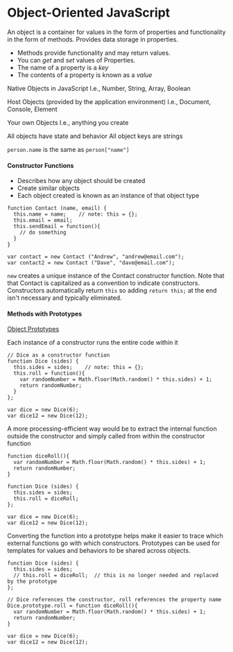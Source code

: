 # Object-Oriented JavaScript

An object is a container for values in the form of properties and functionality in the form of methods. Provides data storage in properties.

* Methods provide functionality and may return values.
* You can _get_ and _set_ values of Properties.
* The name of a property is a _key_
* The contents of a property is known as a _value_

Native Objects in JavaScript
I.e., Number, String, Array, Boolean

Host Objects (provided by the application environment)
I.e., Document, Console, Element

Your own Objects
I.e., anything you create

All objects have state and behavior
All object keys are strings

`person.name` is the same as `person["name"]`

#### Constructor Functions

* Describes how any object should be created
* Create similar objects
* Each object created is known as an instance of that object type

```
function Contact (name, email) {
  this.name = name;    // note: this = {};
  this.email = email;
  this.sendEmail = function(){
    // do something
  }
}

var contact = new Contact ("Andrew", "andrew@email.com");
var contact2 = new Contact ("Dave", "dave@email.com");
```
`new` creates a unique instance of the Contact constructor function.
Note that that Contact is capitalized as a convention to indicate constructors.
Constructors automatically return `this` so adding `return this;` at the end isn't necessary and typically eliminated.

#### Methods with Prototypes

[Object Prototypes](https://developer.mozilla.org/en-US/docs/Web/JavaScript/Reference/Global_Objects/Object/prototype)

Each instance of a constructor runs the entire code within it

```
// Dice as a constructor function
function Dice (sides) {
  this.sides = sides;    // note: this = {};
  this.roll = function(){
    var randomNumber = Math.floor(Math.random() * this.sides) + 1;
    return randomNumber;
  }
};

var dice = new Dice(6);
var dice12 = new Dice(12);

```

A more processing-efficient way would be to extract the internal function outside the constructor and simply called from within the constructor function

```
function diceRoll(){
  var randomNumber = Math.floor(Math.random() * this.sides) + 1;
  return randomNumber;
}

function Dice (sides) {
  this.sides = sides;  
  this.roll = diceRoll;
};

var dice = new Dice(6);
var dice12 = new Dice(12);

```

Converting the function into a prototype helps make it easier to trace which external functions go with which constructors. Prototypes can be used for templates for values and behaviors to be shared across objects.

```
function Dice (sides) {
  this.sides = sides;  
  // this.roll = diceRoll;  // this is no longer needed and replaced by the prototype
};

// Dice references the constructor, roll references the property name
Dice.prototype.roll = function diceRoll(){
  var randomNumber = Math.floor(Math.random() * this.sides) + 1;
  return randomNumber;
}

var dice = new Dice(6);
var dice12 = new Dice(12);
```
